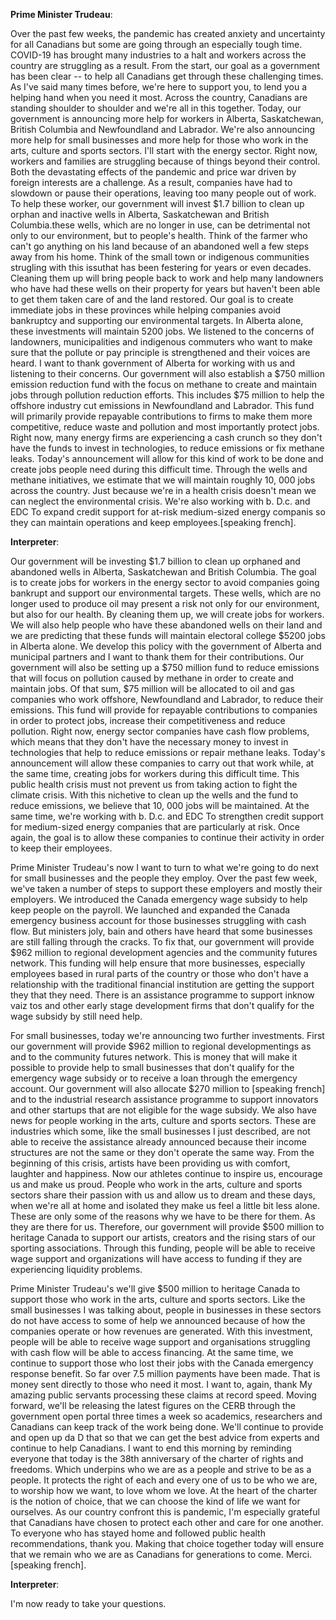 

**Prime Minister Trudeau**:

Over the past few weeks, the pandemic has created anxiety and uncertainty for all Canadians but some are going through an especially tough time.
COVID-19 has brought many industries to a halt and workers across the country are struggling as a result.
From the start, our goal as a government has been clear -- to help all Canadians get through these challenging times.
As I've said many times before, we're here to support you, to lend you a helping hand when you need it most.
Across the country, Canadians are standing shoulder to shoulder and we're all in this together.
Today, our government is announcing more help for workers in Alberta, Saskatchewan, British Columbia and Newfoundland and Labrador.
We're also announcing more help for small businesses and more help for those who work in the arts, culture and sports sectors.
I'll start with the energy sector.
Right now, workers and families are struggling because of things beyond their control.
Both the devastating effects of the pandemic and price war driven by foreign interests are a challenge.
As a result, companies have had to slowdown or pause their operations, leaving too many people out of work.
To help these worker, our government will invest $1.7 billion to clean up orphan and inactive wells in Alberta, Saskatchewan and British Columbia.these wells, which are no longer in use, can be detrimental not only to our environment, but to people's health.
Think of the farmer who can't go anything on his land because of an abandoned well a few steps away from his home.
Think of the small town or indigenous communities strugling with this issuthat has been festering for years or even decades.
Cleaning them up will bring people back to work and help many landowners who have had these wells on their property for years but haven't been able to get them taken care of and the land restored.
Our goal is to create immediate jobs in these provinces while helping companies avoid bankruptcy and supporting our environmental targets.
In Alberta alone, these investments will maintain 5200 jobs.
We listened to the concerns of landowners, municipalities and indigenous commuters who want to make sure that the pollute or pay principle is strengthened and their voices are heard.
I want to thank government of Alberta for working with us and listening to their concerns.
Our government will also establish a $750 million emission reduction fund with the focus on methane to create and maintain jobs through pollution reduction efforts.
This includes $75 million to help the offshore industry cut emissions in Newfoundland and Labrador.
This fund will primarily provide repayable contributions to firms to make them more competitive, reduce waste and pollution and most importantly protect jobs.
Right now, many energy firms are experiencing a cash crunch so they don't have the funds to invest in technologies, to reduce emissions or fix methane leaks.
Today's announcement will allow for this kind of work to be done and create jobs people need during this difficult time.
Through the wells and methane initiatives, we estimate that we will maintain roughly 10, 000 jobs across the country.
Just because we're in a health crisis doesn't mean we can neglect the environmental crisis.
We're also working with b. D.c. and EDC To expand credit support for at-risk medium-sized energy companis so they can maintain operations and keep employees.[speaking french].



**Interpreter**:

Our government will be investing $1.7 billion to clean up orphaned and abandoned wells in Alberta, Saskatchewan and British Columbia.
The goal is to create jobs for workers in the energy sector to avoid companies going bankrupt and support our environmental targets.
These wells, which are no longer used to produce oil may present a risk not only for our environment, but also for our health.
By cleaning them up, we will create jobs for workers.
We will also help people who have these abandoned wells on their land and we are predicting that these funds will maintain electoral college $5200 jobs in Alberta alone.
We develop this policy with the government of Alberta and municipal partners and I want to thank them for their contributions.
Our government will also be setting up a $750 million fund to reduce emissions that will focus on pollution caused by methane in order to create and maintain jobs.
Of that sum, $75 million will be allocated to oil and gas companies who work offshore, Newfoundland and Labrador, to reduce their emissions.
This fund will provide for repayable contributions to companies in order to protect jobs, increase their competitiveness and reduce pollution.
Right now, energy sector companies have cash flow problems, which means that they don't have the necessary money to invest in technologies that help to reduce emissions or repair methane leaks.
Today's announcement will allow these companies to carry out that work while, at the same time, creating jobs for workers during this difficult time.
This public health crisis must not prevent us from taking action to fight the climate crisis.
With this nichetive to clean up the wells and the fund to reduce emissions, we believe that 10, 000 jobs will be maintained.
At the same time, we're working with b. D.c. and EDC To strengthen credit support for medium-sized energy companies that are particularly at risk.
Once again, the goal is to allow these companies to continue their activity in order to keep their employees.



Prime Minister Trudeau's now I want to turn to what we're going to do next for small businesses and the people they employ.
Over the past few week, we've taken a number of steps to support these employers and mostly their employers.
We introduced the Canada emergency wage subsidy to help keep people on the payroll.
We launched and expanded the Canada emergency business account for those businesses struggling with cash flow.
But ministers joly, bain and others have heard that some businesses are still falling through the cracks.
To fix that, our government will provide $962 million to regional development agencies and the community futures network.
This funding will help ensure that more businesses, especially employees based in rural parts of the country or those who don't have a relationship with the traditional financial institution are getting the support they that they need.
There is an assistance programme to support inknow vaiz tos and other early stage development firms that don't qualify for the wage subsidy by still need help.



For small businesses, today we're announcing two further investments.
First our government will provide $962 million to regional developmentings as and to the community futures network.
This is money that will make it possible to provide help to small businesses that don't qualify for the emergency wage subsidy or to receive a loan through the emergency account.
Our government will also allocate $270 million to [speaking french] and to the industrial research assistance programme to support innovators and other startups that are not eligible for the wage subsidy.
We also have news for people working in the arts, culture and sports sectors.
These are industries which some, like the small businesses I just described, are not able to receive the assistance already announced because their income structures are not the same or they don't operate the same way.
From the beginning of this crisis, artists have been providing us with comfort, laughter and happiness.
Now our athletes continue to inspire us, encourage us and make us proud.
People who work in the arts, culture and sports sectors share their passion with us and allow us to dream and these days, when we're all at home and isolated they make us feel a little bit less alone.
These are only some of the reasons why we have to be there for them.
As they are there for us. Therefore, our government will provide $500 million to heritage Canada to support our artists, creators and the rising stars of our sporting associations.
Through this funding, people will be able to receive wage support and organizations will have access to funding if they are experiencing liquidity problems.



Prime Minister Trudeau's we'll give $500 million to heritage Canada to support those who work in the arts, culture and sports sectors.
Like the small businesses I was talking about, people in businesses in these sectors do not have access to some of help we announced because of how the companies operate or how revenues are generated.
With this investment, people will be able to receive wage support and organisations struggling with cash flow will be able to access financing.
At the same time, we continue to support those who lost their jobs with the Canada emergency response benefit.
So far over 7.5 million payments have been made.
That is money sent directly to those who need it most.
I want to, again, thank My amazing public servants processing these claims at record speed.
Moving forward, we'll be releasing the latest figures on the CERB through the government open portal three times a week so academics, researchers and Canadians can keep track of the work being done.
We'll continue to provide and open up da D that so that we can get the best advice from experts and continue to help Canadians.
I want to end this morning by reminding everyone that today is the 38th anniversary of the charter of rights and freedoms.
Which underpins who we are as a people and strive to be as a people.
It protects the right of each and every one of us to be who we are, to worship how we want, to love whom we love.
At the heart of the charter is the notion of choice, that we can choose the kind of life we want for ourselves.
As our country confront this is pandemic, I'm especially grateful that Canadians have chosen to protect each other and care for one another.
To everyone who has stayed home and followed public health recommendations, thank you.
Making that choice together today will ensure that we remain who we are as Canadians for generations to come.
Merci.[speaking french].



**Interpreter**:

I'm now ready to take your questions.
